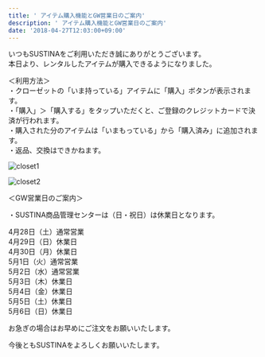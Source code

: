 ```yaml
---
title: ' アイテム購入機能とGW営業日のご案内'
description: ' アイテム購入機能とGW営業日のご案内'
date: '2018-04-27T12:03:00+09:00'
---
```


いつもSUSTINAをご利用いただき誠にありがとうございます。\
本日より、レンタルしたアイテムが購入できるようになりました。  

＜利用方法＞\
・クローゼットの「いま持っている」アイテムに「購入」ボタンが表示されます。\
・「購入」＞「購入する」をタップいただくと、ご登録のクレジットカードで決済が行われます。\
・購入された分のアイテムは「いまもっている」から「購入済み」に追加されます。\
・返品、交換はできかねます。

![closet1](/images/uploads/purchase_closet_1.png)

![closet2](/images/uploads/purchase_closet_2.png)

＜GW営業日のご案内＞  

・SUSTINA商品管理センターは（日・祝日）は休業日となります。  

4月28日（土）通常営業\
4月29日（日）休業日\
4月30日（月）休業日\
5月1日（火）通常営業\
5月2日（水）通常営業\
5月3日（木）休業日\
5月4日（金）休業日\
5月5日（土）休業日\
5月6日（日）休業日  

お急ぎの場合はお早めにご注文をお願いいたします。  

今後ともSUSTINAをよろしくお願いいたします。

